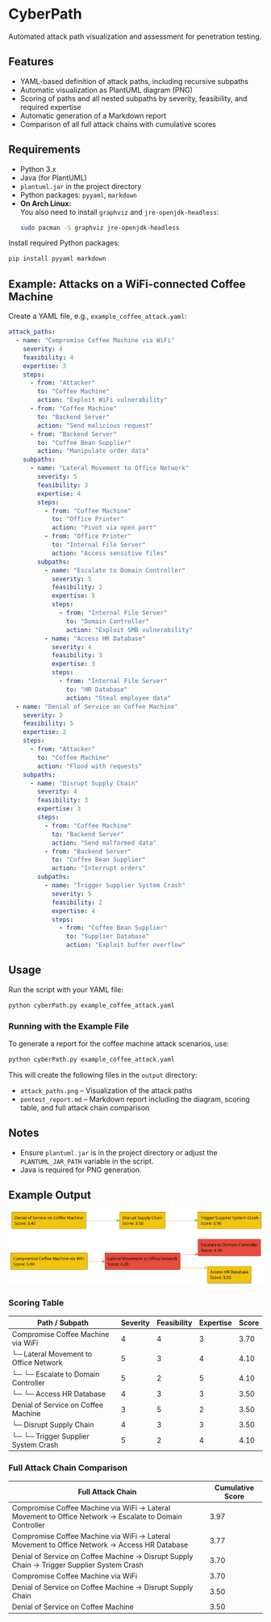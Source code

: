 # CyberPath

Automated attack path visualization and assessment for penetration testing.

## Features

- YAML-based definition of attack paths, including recursive subpaths
- Automatic visualization as PlantUML diagram (PNG)
- Scoring of paths and all nested subpaths by severity, feasibility, and required expertise
- Automatic generation of a Markdown report
- Comparison of all full attack chains with cumulative scores

## Requirements

- Python 3.x
- Java (for PlantUML)
- `plantuml.jar` in the project directory
- Python packages: `pyyaml`, `markdown`
- **On Arch Linux:**  
  You also need to install `graphviz` and `jre-openjdk-headless`:
  ```bash
  sudo pacman -S graphviz jre-openjdk-headless
  ```

Install required Python packages:
```bash
pip install pyyaml markdown
```

## Example: Attacks on a WiFi-connected Coffee Machine

Create a YAML file, e.g., `example_coffee_attack.yaml`:
```yaml
attack_paths:
  - name: "Compromise Coffee Machine via WiFi"
    severity: 4
    feasibility: 4
    expertise: 3
    steps:
      - from: "Attacker"
        to: "Coffee Machine"
        action: "Exploit WiFi vulnerability"
      - from: "Coffee Machine"
        to: "Backend Server"
        action: "Send malicious request"
      - from: "Backend Server"
        to: "Coffee Bean Supplier"
        action: "Manipulate order data"
    subpaths:
      - name: "Lateral Movement to Office Network"
        severity: 5
        feasibility: 3
        expertise: 4
        steps:
          - from: "Coffee Machine"
            to: "Office Printer"
            action: "Pivot via open port"
          - from: "Office Printer"
            to: "Internal File Server"
            action: "Access sensitive files"
        subpaths:
          - name: "Escalate to Domain Controller"
            severity: 5
            feasibility: 2
            expertise: 5
            steps:
              - from: "Internal File Server"
                to: "Domain Controller"
                action: "Exploit SMB vulnerability"
          - name: "Access HR Database"
            severity: 4
            feasibility: 3
            expertise: 3
            steps:
              - from: "Internal File Server"
                to: "HR Database"
                action: "Steal employee data"
  - name: "Denial of Service on Coffee Machine"
    severity: 3
    feasibility: 5
    expertise: 2
    steps:
      - from: "Attacker"
        to: "Coffee Machine"
        action: "Flood with requests"
    subpaths:
      - name: "Disrupt Supply Chain"
        severity: 4
        feasibility: 3
        expertise: 3
        steps:
          - from: "Coffee Machine"
            to: "Backend Server"
            action: "Send malformed data"
          - from: "Backend Server"
            to: "Coffee Bean Supplier"
            action: "Interrupt orders"
        subpaths:
          - name: "Trigger Supplier System Crash"
            severity: 5
            feasibility: 2
            expertise: 4
            steps:
              - from: "Coffee Bean Supplier"
                to: "Supplier Database"
                action: "Exploit buffer overflow"
```

## Usage

Run the script with your YAML file:
```bash
python cyberPath.py example_coffee_attack.yaml
```

### Running with the Example File

To generate a report for the coffee machine attack scenarios, use:
```bash
python cyberPath.py example_coffee_attack.yaml
```
This will create the following files in the `output` directory:
- `attack_paths.png` – Visualization of the attack paths
- `pentest_report.md` – Markdown report including the diagram, scoring table, and full attack chain comparison

## Notes

- Ensure `plantuml.jar` is in the project directory or adjust the `PLANTUML_JAR_PATH` variable in the script.
- Java is required for PNG generation.

## Example Output

![Attack Paths](attack_paths.png)

### Scoring Table

| Path / Subpath                         | Severity | Feasibility | Expertise | Score |
|----------------------------------------|----------|-------------|-----------|-------|
| Compromise Coffee Machine via WiFi     | 4        | 4           | 3         | 3.70  |
| └─ Lateral Movement to Office Network  | 5        | 3           | 4         | 4.10  |
| └─ └─ Escalate to Domain Controller    | 5        | 2           | 5         | 4.10  |
| └─ └─ Access HR Database               | 4        | 3           | 3         | 3.50  |
| Denial of Service on Coffee Machine    | 3        | 5           | 2         | 3.50  |
| └─ Disrupt Supply Chain                | 4        | 3           | 3         | 3.50  |
| └─ └─ Trigger Supplier System Crash    | 5        | 2           | 4         | 4.10  |

### Full Attack Chain Comparison

| Full Attack Chain                                                                 | Cumulative Score |
|----------------------------------------------------------------------------------|------------------|
| Compromise Coffee Machine via WiFi → Lateral Movement to Office Network → Escalate to Domain Controller | 3.97             |
| Compromise Coffee Machine via WiFi → Lateral Movement to Office Network → Access HR Database            | 3.77             |
| Denial of Service on Coffee Machine → Disrupt Supply Chain → Trigger Supplier System Crash              | 3.70             |
| Compromise Coffee Machine via WiFi                                                                 | 3.70             |
| Denial of Service on Coffee Machine → Disrupt Supply Chain                                           | 3.50             |
| Denial of Service on Coffee Machine                                                                 | 3.50             |
